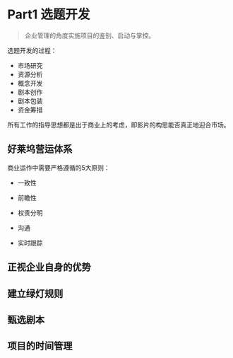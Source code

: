 # Part1 选题开发

> 企业管理的角度实施项目的鉴别、启动与掌控。

选题开发的过程：

* 市场研究
* 资源分析
* 概念开发
* 剧本创作
* 剧本包装
* 资金筹措

所有工作的指导思想都是出于商业上的考虑，即影片的构思能否真正地迎合市场。

## 好莱坞营运体系

商业运作中需要严格遵循的5大原则：

* 一致性

* 前瞻性

* 权责分明

* 沟通

* 实时跟踪

## 正视企业自身的优势



## 建立绿灯规则



## 甄选剧本



## 项目的时间管理



